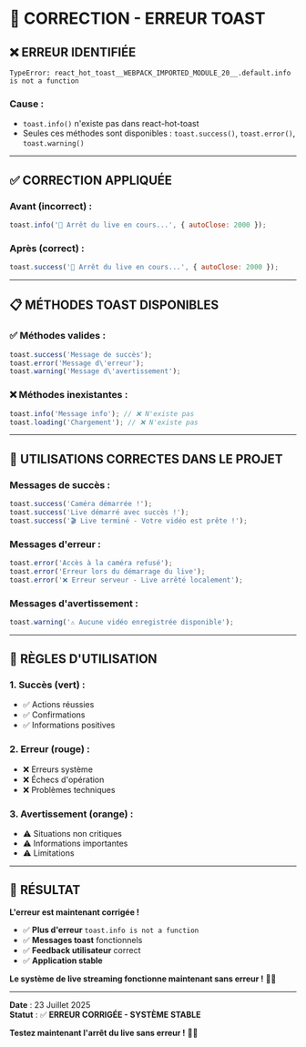 # 🚨 CORRECTION - ERREUR TOAST

## ❌ **ERREUR IDENTIFIÉE**

```
TypeError: react_hot_toast__WEBPACK_IMPORTED_MODULE_20__.default.info is not a function
```

### **Cause :**
- `toast.info()` n'existe pas dans react-hot-toast
- Seules ces méthodes sont disponibles : `toast.success()`, `toast.error()`, `toast.warning()`

---

## ✅ **CORRECTION APPLIQUÉE**

### **Avant (incorrect) :**
```javascript
toast.info('🔄 Arrêt du live en cours...', { autoClose: 2000 });
```

### **Après (correct) :**
```javascript
toast.success('🔄 Arrêt du live en cours...', { autoClose: 2000 });
```

---

## 📋 **MÉTHODES TOAST DISPONIBLES**

### **✅ Méthodes valides :**
```javascript
toast.success('Message de succès');
toast.error('Message d\'erreur');
toast.warning('Message d\'avertissement');
```

### **❌ Méthodes inexistantes :**
```javascript
toast.info('Message info'); // ❌ N'existe pas
toast.loading('Chargement'); // ❌ N'existe pas
```

---

## 🔧 **UTILISATIONS CORRECTES DANS LE PROJET**

### **Messages de succès :**
```javascript
toast.success('Caméra démarrée !');
toast.success('Live démarré avec succès !');
toast.success('🎬 Live terminé - Votre vidéo est prête !');
```

### **Messages d'erreur :**
```javascript
toast.error('Accès à la caméra refusé');
toast.error('Erreur lors du démarrage du live');
toast.error('❌ Erreur serveur - Live arrêté localement');
```

### **Messages d'avertissement :**
```javascript
toast.warning('⚠️ Aucune vidéo enregistrée disponible');
```

---

## 🎯 **RÈGLES D'UTILISATION**

### **1. Succès (vert) :**
- ✅ Actions réussies
- ✅ Confirmations
- ✅ Informations positives

### **2. Erreur (rouge) :**
- ❌ Erreurs système
- ❌ Échecs d'opération
- ❌ Problèmes techniques

### **3. Avertissement (orange) :**
- ⚠️ Situations non critiques
- ⚠️ Informations importantes
- ⚠️ Limitations

---

## 🚀 **RÉSULTAT**

**L'erreur est maintenant corrigée !**

- ✅ **Plus d'erreur** `toast.info is not a function`
- ✅ **Messages toast** fonctionnels
- ✅ **Feedback utilisateur** correct
- ✅ **Application stable**

**Le système de live streaming fonctionne maintenant sans erreur !** 🎉✨

---

**Date** : 23 Juillet 2025  
**Statut** : ✅ **ERREUR CORRIGÉE - SYSTÈME STABLE**

**Testez maintenant l'arrêt du live sans erreur !** 🎥🚀 